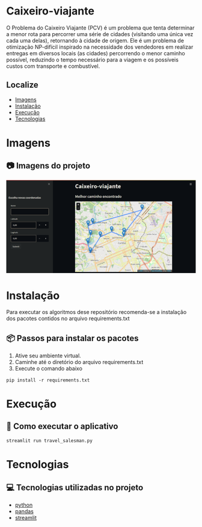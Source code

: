 # Caixeiro-viajante

O Problema do Caixeiro Viajante (PCV) é um problema que tenta determinar a menor rota para percorrer uma série de cidades (visitando uma única vez cada uma delas), retornando à cidade de origem. Ele é um problema de otimização NP-difícil inspirado na necessidade dos vendedores em realizar entregas em diversos locais (as cidades) percorrendo o menor caminho possível, reduzindo o tempo necessário para a viagem e os possíveis custos com transporte e combustível.

## Localize
* [Imagens](#Imagens)
* [Instalação](#Instalação)
* [Execução](#Execução)
* [Tecnologias](#Tecnologias)

# Imagens

## 📷 Imagens do projeto

![Alt text](/painel.png?raw=true "Painel")

# Instalação
Para executar os algoritmos dese repositório recomenda-se a 
instalação dos pacotes contidos no arquivo requirements.txt

## 📦 Passos para instalar os pacotes

1. Ative seu ambiente virtual.
2. Caminhe até o diretório do arquivo requirements.txt
3. Execute o comando abaixo

```
pip install -r requirements.txt
```

# Execução

## 🚀 Como executar o aplicativo

```
streamlit run travel_salesman.py
```

# Tecnologias

## 💻 Tecnologias utilizadas no projeto

* [python](https://www.python.org/)
* [pandas](https://pandas.pydata.org/)
* [streamlit](https://www.streamlit.io/)
